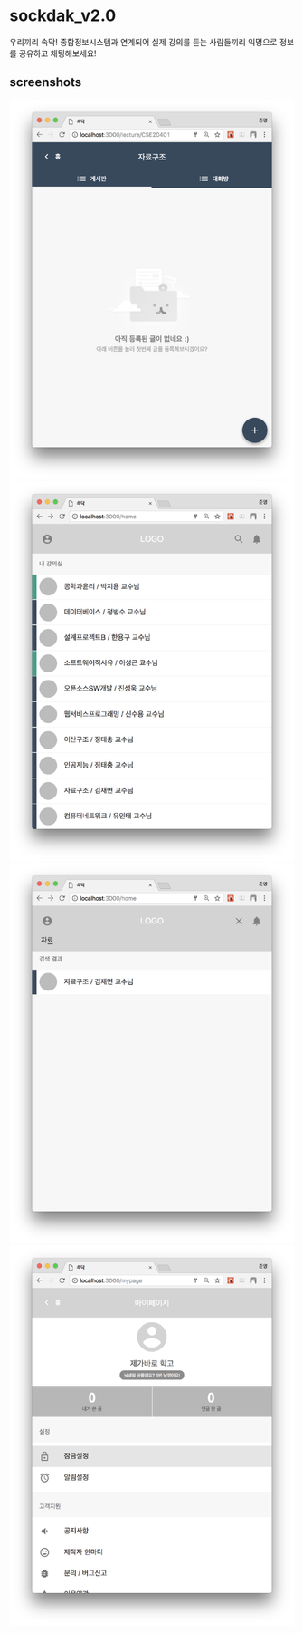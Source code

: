 # sockdak_v2.0

우리끼리 속닥! 종합정보시스템과 연계되어 실제 강의를 듣는 사람들끼리 익명으로 정보를 공유하고 채팅해보세요!

## screenshots

![1](./screenshots/1.png)
![2](./screenshots/2.png)
![3](./screenshots/3.png)
![4](./screenshots/4.png)
